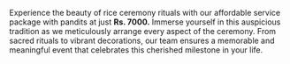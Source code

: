 Experience the beauty of rice ceremony rituals with our affordable service package with pandits at just __Rs. 7000.__ Immerse yourself in this auspicious tradition as we meticulously arrange every aspect of the ceremony. From sacred rituals to vibrant decorations, our team ensures a memorable and meaningful event that celebrates this cherished milestone in your life.